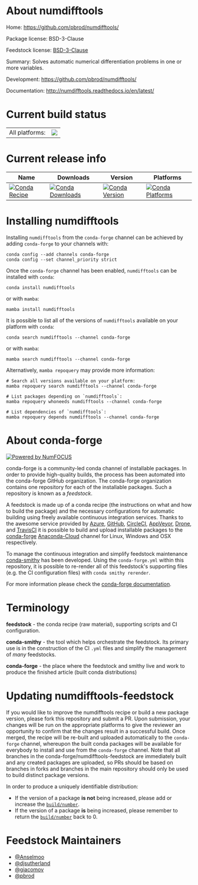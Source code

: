 About numdifftools
==================

Home: https://github.com/pbrod/numdifftools/

Package license: BSD-3-Clause

Feedstock license: [BSD-3-Clause](https://github.com/conda-forge/numdifftools-feedstock/blob/main/LICENSE.txt)

Summary: Solves automatic numerical differentiation problems in one or more variables.

Development: https://github.com/pbrod/numdifftools/

Documentation: http://numdifftools.readthedocs.io/en/latest/

Current build status
====================


<table><tr><td>All platforms:</td>
    <td>
      <a href="https://dev.azure.com/conda-forge/feedstock-builds/_build/latest?definitionId=5645&branchName=main">
        <img src="https://dev.azure.com/conda-forge/feedstock-builds/_apis/build/status/numdifftools-feedstock?branchName=main">
      </a>
    </td>
  </tr>
</table>

Current release info
====================

| Name | Downloads | Version | Platforms |
| --- | --- | --- | --- |
| [![Conda Recipe](https://img.shields.io/badge/recipe-numdifftools-green.svg)](https://anaconda.org/conda-forge/numdifftools) | [![Conda Downloads](https://img.shields.io/conda/dn/conda-forge/numdifftools.svg)](https://anaconda.org/conda-forge/numdifftools) | [![Conda Version](https://img.shields.io/conda/vn/conda-forge/numdifftools.svg)](https://anaconda.org/conda-forge/numdifftools) | [![Conda Platforms](https://img.shields.io/conda/pn/conda-forge/numdifftools.svg)](https://anaconda.org/conda-forge/numdifftools) |

Installing numdifftools
=======================

Installing `numdifftools` from the `conda-forge` channel can be achieved by adding `conda-forge` to your channels with:

```
conda config --add channels conda-forge
conda config --set channel_priority strict
```

Once the `conda-forge` channel has been enabled, `numdifftools` can be installed with `conda`:

```
conda install numdifftools
```

or with `mamba`:

```
mamba install numdifftools
```

It is possible to list all of the versions of `numdifftools` available on your platform with `conda`:

```
conda search numdifftools --channel conda-forge
```

or with `mamba`:

```
mamba search numdifftools --channel conda-forge
```

Alternatively, `mamba repoquery` may provide more information:

```
# Search all versions available on your platform:
mamba repoquery search numdifftools --channel conda-forge

# List packages depending on `numdifftools`:
mamba repoquery whoneeds numdifftools --channel conda-forge

# List dependencies of `numdifftools`:
mamba repoquery depends numdifftools --channel conda-forge
```


About conda-forge
=================

[![Powered by
NumFOCUS](https://img.shields.io/badge/powered%20by-NumFOCUS-orange.svg?style=flat&colorA=E1523D&colorB=007D8A)](https://numfocus.org)

conda-forge is a community-led conda channel of installable packages.
In order to provide high-quality builds, the process has been automated into the
conda-forge GitHub organization. The conda-forge organization contains one repository
for each of the installable packages. Such a repository is known as a *feedstock*.

A feedstock is made up of a conda recipe (the instructions on what and how to build
the package) and the necessary configurations for automatic building using freely
available continuous integration services. Thanks to the awesome service provided by
[Azure](https://azure.microsoft.com/en-us/services/devops/), [GitHub](https://github.com/),
[CircleCI](https://circleci.com/), [AppVeyor](https://www.appveyor.com/),
[Drone](https://cloud.drone.io/welcome), and [TravisCI](https://travis-ci.com/)
it is possible to build and upload installable packages to the
[conda-forge](https://anaconda.org/conda-forge) [Anaconda-Cloud](https://anaconda.org/)
channel for Linux, Windows and OSX respectively.

To manage the continuous integration and simplify feedstock maintenance
[conda-smithy](https://github.com/conda-forge/conda-smithy) has been developed.
Using the ``conda-forge.yml`` within this repository, it is possible to re-render all of
this feedstock's supporting files (e.g. the CI configuration files) with ``conda smithy rerender``.

For more information please check the [conda-forge documentation](https://conda-forge.org/docs/).

Terminology
===========

**feedstock** - the conda recipe (raw material), supporting scripts and CI configuration.

**conda-smithy** - the tool which helps orchestrate the feedstock.
                   Its primary use is in the construction of the CI ``.yml`` files
                   and simplify the management of *many* feedstocks.

**conda-forge** - the place where the feedstock and smithy live and work to
                  produce the finished article (built conda distributions)


Updating numdifftools-feedstock
===============================

If you would like to improve the numdifftools recipe or build a new
package version, please fork this repository and submit a PR. Upon submission,
your changes will be run on the appropriate platforms to give the reviewer an
opportunity to confirm that the changes result in a successful build. Once
merged, the recipe will be re-built and uploaded automatically to the
`conda-forge` channel, whereupon the built conda packages will be available for
everybody to install and use from the `conda-forge` channel.
Note that all branches in the conda-forge/numdifftools-feedstock are
immediately built and any created packages are uploaded, so PRs should be based
on branches in forks and branches in the main repository should only be used to
build distinct package versions.

In order to produce a uniquely identifiable distribution:
 * If the version of a package **is not** being increased, please add or increase
   the [``build/number``](https://docs.conda.io/projects/conda-build/en/latest/resources/define-metadata.html#build-number-and-string).
 * If the version of a package **is** being increased, please remember to return
   the [``build/number``](https://docs.conda.io/projects/conda-build/en/latest/resources/define-metadata.html#build-number-and-string)
   back to 0.

Feedstock Maintainers
=====================

* [@Anselmoo](https://github.com/Anselmoo/)
* [@djsutherland](https://github.com/djsutherland/)
* [@giacomov](https://github.com/giacomov/)
* [@pbrod](https://github.com/pbrod/)

